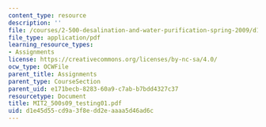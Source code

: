 ```yaml
---
content_type: resource
description: ''
file: /courses/2-500-desalination-and-water-purification-spring-2009/d1e45d55cd9a3f8edd2eaaaa5d46ad6c_MIT2_500s09_testing01.pdf
file_type: application/pdf
learning_resource_types:
- Assignments
license: https://creativecommons.org/licenses/by-nc-sa/4.0/
ocw_type: OCWFile
parent_title: Assignments
parent_type: CourseSection
parent_uid: e171becb-8283-60a9-c7ab-b7bdd4327c37
resourcetype: Document
title: MIT2_500s09_testing01.pdf
uid: d1e45d55-cd9a-3f8e-dd2e-aaaa5d46ad6c
---
```

